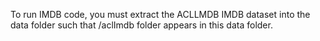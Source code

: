 To run IMDB code, you must extract the ACLLMDB IMDB dataset into the data folder such that /aclImdb folder appears in this data folder.